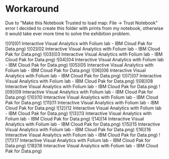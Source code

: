 # Workaround

Due to "Make this Notebook Trusted to load map: File -> Trust Notebook" error
I decided to create this folder with prints from my notebook, otherwise it would
take ever more time to solve the exhibition problem.


![01](01 Interactive Visual Analytics with Folium lab - IBM Cloud Pak for Data.png)
![02](02 Interactive Visual Analytics with Folium lab - IBM Cloud Pak for Data.png)
![03](03 Interactive Visual Analytics with Folium lab - IBM Cloud Pak for Data.png)
![04](04 Interactive Visual Analytics with Folium lab - IBM Cloud Pak for Data.png)
![05](05 Interactive Visual Analytics with Folium lab - IBM Cloud Pak for Data.png)
![06](06 Interactive Visual Analytics with Folium lab - IBM Cloud Pak for Data.png)
![07](07 Interactive Visual Analytics with Folium lab - IBM Cloud Pak for Data.png)
![08](08 Interactive Visual Analytics with Folium lab - IBM Cloud Pak for Data.png)
![09](09 Interactive Visual Analytics with Folium lab - IBM Cloud Pak for Data.png)
![10](10 Interactive Visual Analytics with Folium lab - IBM Cloud Pak for Data.png)
![11](11 Interactive Visual Analytics with Folium lab - IBM Cloud Pak for Data.png)
![12](12 Interactive Visual Analytics with Folium lab - IBM Cloud Pak for Data.png)
![13](13 Interactive Visual Analytics with Folium lab - IBM Cloud Pak for Data.png)
![14](14 Interactive Visual Analytics with Folium lab - IBM Cloud Pak for Data.png)
![15](15 Interactive Visual Analytics with Folium lab - IBM Cloud Pak for Data.png)
![16](16 Interactive Visual Analytics with Folium lab - IBM Cloud Pak for Data.png)
![17](17 Interactive Visual Analytics with Folium lab - IBM Cloud Pak for Data.png)
![18](18 Interactive Visual Analytics with Folium lab - IBM Cloud Pak for Data.png)